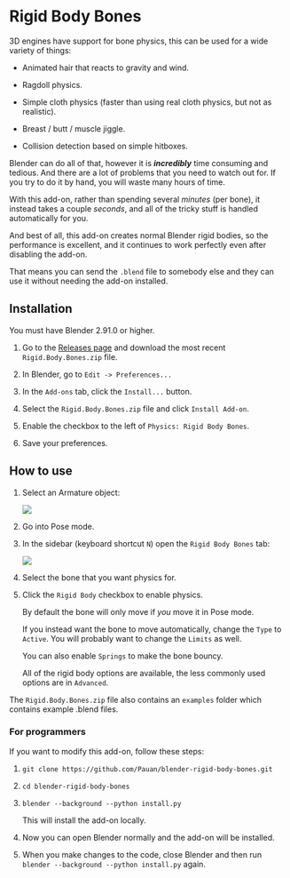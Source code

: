 # Rigid Body Bones

3D engines have support for bone physics, this can be used for a wide variety of things:

* Animated hair that reacts to gravity and wind.

* Ragdoll physics.

* Simple cloth physics (faster than using real cloth physics, but not as realistic).

* Breast / butt / muscle jiggle.

* Collision detection based on simple hitboxes.

Blender can do all of that, however it is ***incredibly*** time consuming and tedious. And there are a lot of problems that you need to watch out for. If you try to do it by hand, you will waste many hours of time.

With this add-on, rather than spending several *minutes* (per bone), it instead takes a couple *seconds*, and all of the tricky stuff is handled automatically for you.

And best of all, this add-on creates normal Blender rigid bodies, so the performance is excellent, and it continues to work perfectly even after disabling the add-on.

That means you can send the `.blend` file to somebody else and they can use it without needing the add-on installed.

## Installation

You must have Blender 2.91.0 or higher.

1. Go to the [Releases page](https://github.com/Pauan/blender-rigid-body-bones/releases) and download the most recent `Rigid.Body.Bones.zip` file.

2. In Blender, go to `Edit -> Preferences...`

3. In the `Add-ons` tab, click the `Install...` button.

4. Select the `Rigid.Body.Bones.zip` file and click `Install Add-on`.

5. Enable the checkbox to the left of `Physics: Rigid Body Bones`.

6. Save your preferences.

## How to use

1. Select an Armature object:

   ![][usage01]

2. Go into Pose mode.

3. In the sidebar (keyboard shortcut `N`) open the `Rigid Body Bones` tab:

   ![][usage02]

4. Select the bone that you want physics for.

5. Click the `Rigid Body` checkbox to enable physics.

   By default the bone will only move if *you* move it in Pose mode.

   If you instead want the bone to move automatically, change the `Type` to `Active`. You will probably want to change the `Limits` as well.

   You can also enable `Springs` to make the bone bouncy.

   All of the rigid body options are available, the less commonly used options are in `Advanced`.

The `Rigid.Body.Bones.zip` file also contains an `examples` folder which contains example .blend files.

[usage01]: https://raw.githubusercontent.com/Pauan/blender-rigid-body-bones/master/Usage%2001.PNG
[usage02]: https://raw.githubusercontent.com/Pauan/blender-rigid-body-bones/master/Usage%2002.PNG


### For programmers

If you want to modify this add-on, follow these steps:

1. `git clone https://github.com/Pauan/blender-rigid-body-bones.git`

2. `cd blender-rigid-body-bones`

3. `blender --background --python install.py`

   This will install the add-on locally.

4. Now you can open Blender normally and the add-on will be installed.

5. When you make changes to the code, close Blender and then run `blender --background --python install.py` again.
